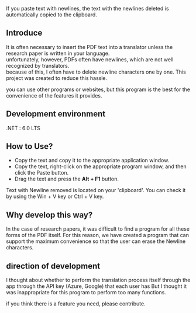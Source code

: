 If you paste text with newlines, the text with the newlines deleted is automatically copied to the clipboard.

## Introduce
It is often necessary to insert the PDF text into a translator unless the research paper is written in your language.  
unfortunately, however, PDFs often have newlines, which are not well recognized by translators.  
because of this, I often have to delete newline characters one by one. This project was created to reduce this hassle.

you can use other programs or websites, but this program is the best for the convenience of the features it provides.

## Development environment
.NET : 6.0 LTS

## How to Use?
* Copy the text and copy it to the appropriate application window.  
* Copy the text, right-click on the appropriate program window, and then click the Paste button.  
* Drag the text and press the **Alt + F1** button.

Text with Newline removed is located on your 'clipboard'. You can check it by using the Win + V key or Ctrl + V key.

## Why develop this way?
In the case of research papers, it was difficult to find a program for all these forms of the PDF itself. For this reason, we have created a program that can support the maximum convenience so that the user can erase the Newline characters.

## direction of development
I thought about whether to perform the translation process itself through the app through the API key (Azure, Google) that each user has But I thought it was inappropriate for this program to perform too many functions.

if you think there is a feature you need, please contribute.
